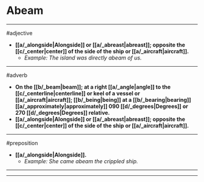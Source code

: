 # Abeam
---
#adjective
- **[[a/_alongside|Alongside]] or [[a/_abreast|abreast]]; opposite the [[c/_center|center]] of the side of the ship or [[a/_aircraft|aircraft]].**
	- _Example: The island was directly abeam of us._
---
#adverb
- **On the [[b/_beam|beam]]; at a right [[a/_angle|angle]] to the [[c/_centerline|centerline]] or keel of a vessel or [[a/_aircraft|aircraft]]; [[b/_being|being]] at a [[b/_bearing|bearing]] [[a/_approximately|approximately]] 090 [[d/_degrees|Degrees]] or 270 [[d/_degrees|Degrees]] relative.**
- **[[a/_alongside|Alongside]] or [[a/_abreast|abreast]]; opposite the [[c/_center|center]] of the side of the ship or [[a/_aircraft|aircraft]].**
---
#preposition
- **[[a/_alongside|Alongside]].**
	- _Example: She came abeam the crippled ship._
---
---
